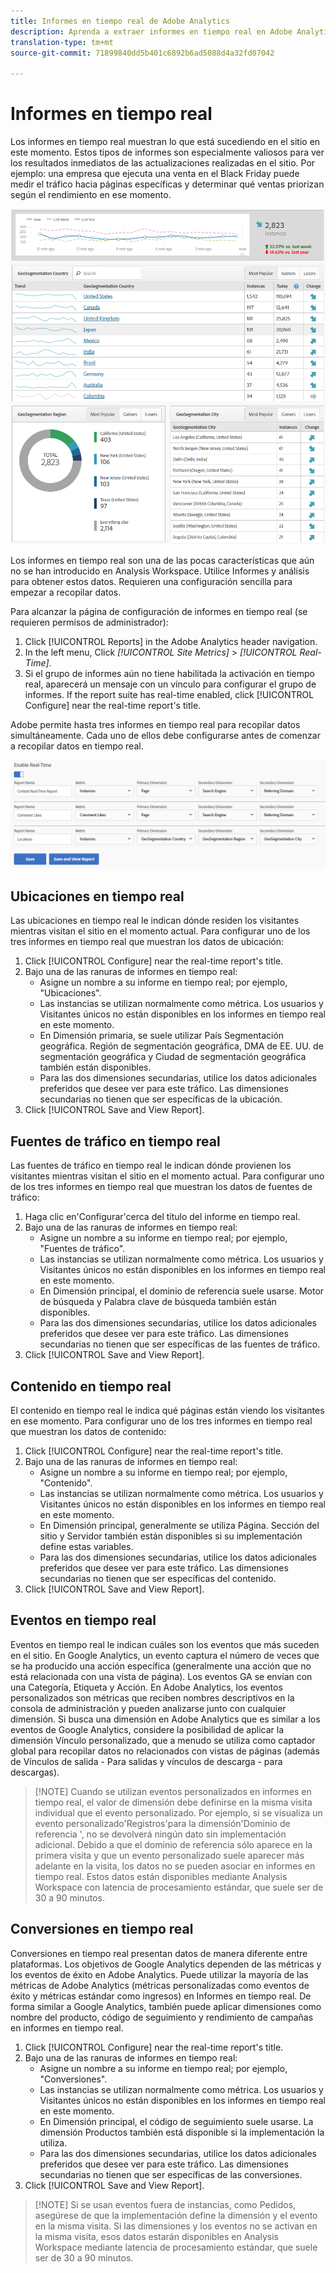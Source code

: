 ```yaml
---
title: Informes en tiempo real de Adobe Analytics
description: Aprenda a extraer informes en tiempo real en Adobe Analytics, dirigidos a usuarios más familiarizados con Google Analytics.
translation-type: tm+mt
source-git-commit: 71899840dd5b401c6892b6ad5088d4a32fd07042

---
```



# Informes en tiempo real

Los informes en tiempo real muestran lo que está sucediendo en el sitio en este momento. Estos tipos de informes son especialmente valiosos para ver los resultados inmediatos de las actualizaciones realizadas en el sitio. Por ejemplo: una empresa que ejecuta una venta en el Black Friday puede medir el tráfico hacia páginas específicas y determinar qué ventas priorizan según el rendimiento en ese momento.

![Informe en tiempo real](../assets/realtime.png)

Los informes en tiempo real son una de las pocas características que aún no se han introducido en Analysis Workspace. Utilice Informes y análisis para obtener estos datos. Requieren una configuración sencilla para empezar a recopilar datos.

Para alcanzar la página de configuración de informes en tiempo real (se requieren permisos de administrador):

1. Click [!UICONTROL Reports] in the Adobe Analytics header navigation.
2. In the left menu, Click *[!UICONTROL Site Metrics]* &gt; *[!UICONTROL Real-Time]*.
3. Si el grupo de informes aún no tiene habilitada la activación en tiempo real, aparecerá un mensaje con un vínculo para configurar el grupo de informes. If the report suite has real-time enabled, click [!UICONTROL Configure] near the real-time report&#39;s title.

Adobe permite hasta tres informes en tiempo real para recopilar datos simultáneamente. Cada uno de ellos debe configurarse antes de comenzar a recopilar datos en tiempo real.

![Configuración de informes en tiempo real](../assets/realtime_config.png)

## Ubicaciones en tiempo real

Las ubicaciones en tiempo real le indican dónde residen los visitantes mientras visitan el sitio en el momento actual. Para configurar uno de los tres informes en tiempo real que muestran los datos de ubicación:

1. Click [!UICONTROL Configure] near the real-time report&#39;s title.
2. Bajo una de las ranuras de informes en tiempo real:
   * Asigne un nombre a su informe en tiempo real; por ejemplo, &quot;Ubicaciones&quot;.
   * Las instancias se utilizan normalmente como métrica. Los usuarios y Visitantes únicos no están disponibles en los informes en tiempo real en este momento.
   * En Dimensión primaria, se suele utilizar País Segmentación geográfica. Región de segmentación geográfica, DMA de EE. UU. de segmentación geográfica y Ciudad de segmentación geográfica también están disponibles.
   * Para las dos dimensiones secundarias, utilice los datos adicionales preferidos que desee ver para este tráfico. Las dimensiones secundarias no tienen que ser específicas de la ubicación.
3. Click [!UICONTROL Save and View Report].

## Fuentes de tráfico en tiempo real

Las fuentes de tráfico en tiempo real le indican dónde provienen los visitantes mientras visitan el sitio en el momento actual. Para configurar uno de los tres informes en tiempo real que muestran los datos de fuentes de tráfico:

1. Haga clic en&#39;Configurar&#39;cerca del título del informe en tiempo real.
2. Bajo una de las ranuras de informes en tiempo real:
   * Asigne un nombre a su informe en tiempo real; por ejemplo, &quot;Fuentes de tráfico&quot;.
   * Las instancias se utilizan normalmente como métrica. Los usuarios y Visitantes únicos no están disponibles en los informes en tiempo real en este momento.
   * En Dimensión principal, el dominio de referencia suele usarse. Motor de búsqueda y Palabra clave de búsqueda también están disponibles.
   * Para las dos dimensiones secundarias, utilice los datos adicionales preferidos que desee ver para este tráfico. Las dimensiones secundarias no tienen que ser específicas de las fuentes de tráfico.
3. Click [!UICONTROL Save and View Report].

## Contenido en tiempo real

El contenido en tiempo real le indica qué páginas están viendo los visitantes en ese momento. Para configurar uno de los tres informes en tiempo real que muestran los datos de contenido:

1. Click [!UICONTROL Configure] near the real-time report&#39;s title.
2. Bajo una de las ranuras de informes en tiempo real:
   * Asigne un nombre a su informe en tiempo real; por ejemplo, &quot;Contenido&quot;.
   * Las instancias se utilizan normalmente como métrica. Los usuarios y Visitantes únicos no están disponibles en los informes en tiempo real en este momento.
   * En Dimensión principal, generalmente se utiliza Página. Sección del sitio y Servidor también están disponibles si su implementación define estas variables.
   * Para las dos dimensiones secundarias, utilice los datos adicionales preferidos que desee ver para este tráfico. Las dimensiones secundarias no tienen que ser específicas del contenido.
3. Click [!UICONTROL Save and View Report].

## Eventos en tiempo real

Eventos en tiempo real le indican cuáles son los eventos que más suceden en el sitio. En Google Analytics, un evento captura el número de veces que se ha producido una acción específica (generalmente una acción que no está relacionada con una vista de página). Los eventos GA se envían con una Categoría, Etiqueta y Acción. En Adobe Analytics, los eventos personalizados son métricas que reciben nombres descriptivos en la consola de administración y pueden analizarse junto con cualquier dimensión. Si busca una dimensión en Adobe Analytics que es similar a los eventos de Google Analytics, considere la posibilidad de aplicar la dimensión Vínculo personalizado, que a menudo se utiliza como captador global para recopilar datos no relacionados con vistas de páginas (además de Vínculos de salida - Para salidas y vínculos de descarga - para descargas).

> [!NOTE] Cuando se utilizan eventos personalizados en informes en tiempo real, el valor de dimensión debe definirse en la misma visita individual que el evento personalizado. Por ejemplo, si se visualiza un evento personalizado&#39;Registros&#39;para la dimensión&#39;Dominio de referencia &#39;, no se devolverá ningún dato sin implementación adicional. Debido a que el dominio de referencia sólo aparece en la primera visita y que un evento personalizado suele aparecer más adelante en la visita, los datos no se pueden asociar en informes en tiempo real. Estos datos están disponibles mediante Analysis Workspace con latencia de procesamiento estándar, que suele ser de 30 a 90 minutos.

## Conversiones en tiempo real

Conversiones en tiempo real presentan datos de manera diferente entre plataformas. Los objetivos de Google Analytics dependen de las métricas y los eventos de éxito en Adobe Analytics. Puede utilizar la mayoría de las métricas de Adobe Analytics (métricas personalizadas como eventos de éxito y métricas estándar como ingresos) en Informes en tiempo real. De forma similar a Google Analytics, también puede aplicar dimensiones como nombre del producto, código de seguimiento y rendimiento de campañas en informes en tiempo real.

1. Click [!UICONTROL Configure] near the real-time report&#39;s title.
2. Bajo una de las ranuras de informes en tiempo real:
   * Asigne un nombre a su informe en tiempo real; por ejemplo, &quot;Conversiones&quot;.
   * Las instancias se utilizan normalmente como métrica. Los usuarios y Visitantes únicos no están disponibles en los informes en tiempo real en este momento.
   * En Dimensión principal, el código de seguimiento suele usarse. La dimensión Productos también está disponible si la implementación la utiliza.
   * Para las dos dimensiones secundarias, utilice los datos adicionales preferidos que desee ver para este tráfico. Las dimensiones secundarias no tienen que ser específicas de las conversiones.
3. Click [!UICONTROL Save and View Report].

> [!NOTE] Si se usan eventos fuera de instancias, como Pedidos, asegúrese de que la implementación define la dimensión y el evento en la misma visita. Si las dimensiones y los eventos no se activan en la misma visita, esos datos estarán disponibles en Analysis Workspace mediante latencia de procesamiento estándar, que suele ser de 30 a 90 minutos.
